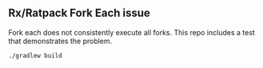 Rx/Ratpack Fork Each issue
-----------------------------

Fork each does not consistently execute all forks. This repo includes a test that demonstrates the problem.

    ./gradlew build
